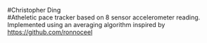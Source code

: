 #Christopher Ding  
#Atheletic pace tracker based on 8 sensor accelerometer reading. Implemented using an averaging algorithm inspired by https://github.com/ronnoceel

